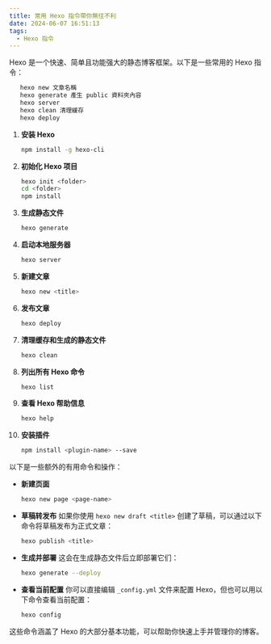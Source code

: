 ```yaml
---
title: 常用 Hexo 指令帶你無往不利
date: 2024-06-07 16:51:13
tags:
  - Hexo 指令
---
```


Hexo 是一个快速、简单且功能强大的静态博客框架。以下是一些常用的 Hexo 指令：

```sh
   hexo new 文章名稱
   hexo generate 產生 public 資料夾內容
   hexo server
   hexo clean 清理緩存
   hexo deploy
```

<!--more-->

1. **安装 Hexo**

   ```sh
   npm install -g hexo-cli
   ```

2. **初始化 Hexo 项目**

   ```sh
   hexo init <folder>
   cd <folder>
   npm install
   ```

3. **生成静态文件**

   ```sh
   hexo generate
   ```

4. **启动本地服务器**

   ```sh
   hexo server
   ```

5. **新建文章**

   ```sh
   hexo new <title>
   ```

6. **发布文章**

   ```sh
   hexo deploy
   ```

7. **清理缓存和生成的静态文件**

   ```sh
   hexo clean
   ```

8. **列出所有 Hexo 命令**

   ```sh
   hexo list
   ```

9. **查看 Hexo 帮助信息**

   ```sh
   hexo help
   ```

10. **安装插件**
    ```sh
    npm install <plugin-name> --save
    ```

以下是一些额外的有用命令和操作：

- **新建页面**

  ```sh
  hexo new page <page-name>
  ```

- **草稿转发布**
  如果你使用 `hexo new draft <title>` 创建了草稿，可以通过以下命令将草稿发布为正式文章：

  ```sh
  hexo publish <title>
  ```

- **生成并部署**
  这会在生成静态文件后立即部署它们：

  ```sh
  hexo generate --deploy
  ```

- **查看当前配置**
  你可以直接编辑 `_config.yml` 文件来配置 Hexo，但也可以用以下命令查看当前配置：
  ```sh
  hexo config
  ```

这些命令涵盖了 Hexo 的大部分基本功能，可以帮助你快速上手并管理你的博客。
